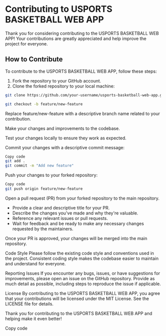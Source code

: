 # Contributing to USPORTS BASKETBALL WEB APP

Thank you for considering contributing to the USPORTS BASKETBALL WEB APP! Your contributions are greatly appreciated and help improve the project for everyone.

## How to Contribute

To contribute to the USPORTS BASKETBALL WEB APP, follow these steps:

1. Fork the repository to your GitHub account.
2. Clone the forked repository to your local machine:

```bash
git clone https://github.com/your-username/usports-basketball-web-app.git

git checkout -b feature/new-feature
```
Replace feature/new-feature with a descriptive branch name related to your contribution.

Make your changes and improvements to the codebase.

Test your changes locally to ensure they work as expected.

Commit your changes with a descriptive commit message:

```bash
Copy code
git add .
git commit -m "Add new feature"
```

Push your changes to your forked repository:
```bash
Copy code
git push origin feature/new-feature
```
Open a pull request (PR) from your forked repository to the main repository.

- Provide a clear and descriptive title for your PR.
- Describe the changes you've made and why they're valuable.
- Reference any relevant issues or pull requests.
- Wait for feedback and be ready to make any necessary changes requested by the maintainers.

Once your PR is approved, your changes will be merged into the main repository.

Code Style
Please follow the existing code style and conventions used in the project. Consistent coding style makes the codebase easier to maintain and understand for everyone.

Reporting Issues
If you encounter any bugs, issues, or have suggestions for improvements, please open an issue on the GitHub repository. Provide as much detail as possible, including steps to reproduce the issue if applicable.

License
By contributing to the USPORTS BASKETBALL WEB APP, you agree that your contributions will be licensed under the MIT License. See the LICENSE file for details.

Thank you for contributing to the USPORTS BASKETBALL WEB APP and helping make it even better!

Copy code